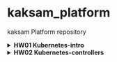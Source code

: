 # kaksam_platform
kaksam Platform repository

<details>
<summary> <b>HW01 Kubernetes-intro</b> </summary>

- причины по которым поды поднимаются  
  - coredns - replicaset(deploymnet) - гарантирует поднятие пода, на лучайной ноде
  - kube-proxy - daemonset - говрит о том, что каждая нода будет иметь данный под 
  - etcd, kube-apiserver, kube-scheduler, kube-controller-manager - static pod, как я понял манифесты дежалт в /etc/kubernetes/manifests/, kubelet запущеный на ноде чекает состояние. если под умер переподнимает. 

1. Dockerfile was created, image was created and pushed to kaksam/homework:1.0
2. web-pod.yaml with kaksam/homework:1.0 image, tested by  'kubectl port-forward'
3. frontend-pod.yaml was prepared with kaksam/homework-frontend:1.0 by ad-hoc command
4. applyed frontend-pod.yaml with error status.
5. added env-variables to frontend-pod-health.yaml to fix the issue
</details>

<details>
<summary> <b>HW02 Kubernetes-controllers</b> </summary>

**Why changes of version in replica set doesn't apply new version for pod:
 - ReplicaSet doesn't check changes of images

1. Created and pushed kaksam/paymentservice:v0.0.1 and v0.0.2
2. frontend-replicaset.yaml and frontend-deployment.yaml prepared 
3. paymentservice-replicaset.yaml paymentservice-deployment.yaml prepared 
4. paymentservice-deployment-bg.yaml for BlueGreen deployment using `maxSugre` and `maxUnavailable`
5. paymentservice-deployment-reverse.yaml for reverse deployment using `maxSugre` and `maxUnavailable`
6. Added `readinessProbe` for paymentservice-deployment.yaml
7. nodeexporter-daemonset.yaml using toleration for master node usage
</details>